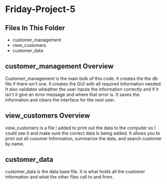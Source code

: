 # Friday-Project-5

## Files In This Folder
 - customer_management
 - view_customers
 - customer_data

## customer_management Overview 
Customer_management is the main bulk of this code. It creates the the db file if there isn't one. It creates the GUI with all required Information needed. It also validates wheather the user inputs the information correctly and if it isn't it give an error message and where that error is. It saves the information and clears the interface for the next user.

## view_customers Overview
view_customers is a file I added to print out the data to the computer so I could see it and make sure the correct data Is being added. It allows you to print out all cusomer Information, summarize the data, and search customer by name.

## customer_data
customer_data is the data base file. It is what holds all the customer information and what the other files call to and from.